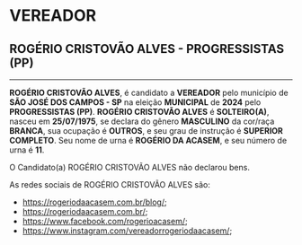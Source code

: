 # VEREADOR
## ROGÉRIO CRISTOVÃO ALVES - PROGRESSISTAS (PP)
---
**ROGÉRIO CRISTOVÃO ALVES**, é candidato a **VEREADOR** pelo município de **SÃO JOSÉ DOS CAMPOS - SP** na eleição **MUNICIPAL** de **2024** pelo **PROGRESSISTAS (PP)**.
**ROGÉRIO CRISTOVÃO ALVES** é **SOLTEIRO(A)**, nasceu em **25/07/1975**, se declara do gênero **MASCULINO** da cor/raça **BRANCA**, sua ocupação é **OUTROS**, e seu grau de instrução é **SUPERIOR COMPLETO**.
Seu nome de urna é **ROGÉRIO DA ACASEM**, e seu número de urna é **11**.

O Candidato(a) ROGÉRIO CRISTOVÃO ALVES não declarou bens.


As redes sociais de ROGÉRIO CRISTOVÃO ALVES são:
- https://rogeriodaacasem.com.br/blog/;
- https://rogeriodaacasem.com.br/;
- https://www.facebook.com/rogerioacasem/;
- https://www.instagram.com/vereadorrogeriodaacasem/;